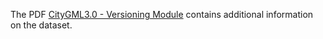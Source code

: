 The PDF [CityGML3.0 - Versioning Module](CityGML%203.0%20-%20Versioning%20Module.pdf) contains additional information on the dataset.
